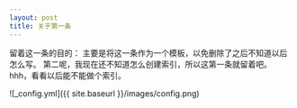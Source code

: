 ```yaml
---
layout: post
title: 关于第一条
---
```


留着这一条的目的：
主要是将这一条作为一个模板，以免删除了之后不知道以后怎么写。
第二呢，我现在还不知道怎么创建索引，所以这第一条就留着吧。hhh，看看以后能不能做个索引。

![_config.yml]({{ site.baseurl }}/images/config.png)

